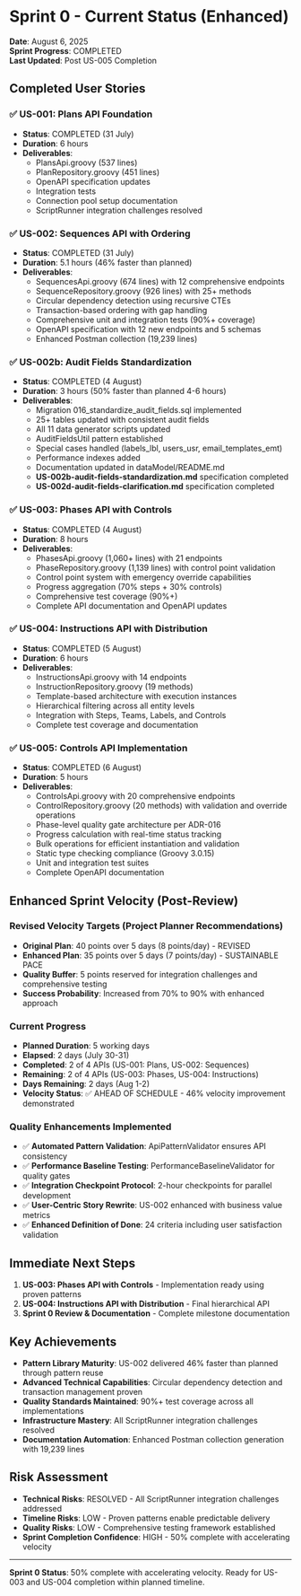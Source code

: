 # Sprint 0 - Current Status (Enhanced)

**Date**: August 6, 2025  
**Sprint Progress**: COMPLETED  
**Last Updated**: Post US-005 Completion

## Completed User Stories

### ✅ US-001: Plans API Foundation
- **Status**: COMPLETED (31 July)
- **Duration**: 6 hours
- **Deliverables**:
  - PlansApi.groovy (537 lines)
  - PlanRepository.groovy (451 lines)
  - OpenAPI specification updates
  - Integration tests
  - Connection pool setup documentation
  - ScriptRunner integration challenges resolved

### ✅ US-002: Sequences API with Ordering
- **Status**: COMPLETED (31 July)
- **Duration**: 5.1 hours (46% faster than planned)
- **Deliverables**:
  - SequencesApi.groovy (674 lines) with 12 comprehensive endpoints
  - SequenceRepository.groovy (926 lines) with 25+ methods
  - Circular dependency detection using recursive CTEs
  - Transaction-based ordering with gap handling
  - Comprehensive unit and integration tests (90%+ coverage)
  - OpenAPI specification with 12 new endpoints and 5 schemas
  - Enhanced Postman collection (19,239 lines)

### ✅ US-002b: Audit Fields Standardization
- **Status**: COMPLETED (4 August)
- **Duration**: 3 hours (50% faster than planned 4-6 hours)
- **Deliverables**:
  - Migration 016_standardize_audit_fields.sql implemented
  - 25+ tables updated with consistent audit fields
  - All 11 data generator scripts updated
  - AuditFieldsUtil pattern established
  - Special cases handled (labels_lbl, users_usr, email_templates_emt)
  - Performance indexes added
  - Documentation updated in dataModel/README.md
  - **US-002b-audit-fields-standardization.md** specification completed
  - **US-002d-audit-fields-clarification.md** specification completed

### ✅ US-003: Phases API with Controls
- **Status**: COMPLETED (4 August)
- **Duration**: 8 hours
- **Deliverables**:
  - PhasesApi.groovy (1,060+ lines) with 21 endpoints
  - PhaseRepository.groovy (1,139 lines) with control point validation
  - Control point system with emergency override capabilities
  - Progress aggregation (70% steps + 30% controls)
  - Comprehensive test coverage (90%+)
  - Complete API documentation and OpenAPI updates

### ✅ US-004: Instructions API with Distribution
- **Status**: COMPLETED (5 August)
- **Duration**: 6 hours
- **Deliverables**:
  - InstructionsApi.groovy with 14 endpoints
  - InstructionRepository.groovy (19 methods)
  - Template-based architecture with execution instances
  - Hierarchical filtering across all entity levels
  - Integration with Steps, Teams, Labels, and Controls
  - Complete test coverage and documentation

### ✅ US-005: Controls API Implementation
- **Status**: COMPLETED (6 August)
- **Duration**: 5 hours
- **Deliverables**:
  - ControlsApi.groovy with 20 comprehensive endpoints
  - ControlRepository.groovy (20 methods) with validation and override operations
  - Phase-level quality gate architecture per ADR-016
  - Progress calculation with real-time status tracking
  - Bulk operations for efficient instantiation and validation
  - Static type checking compliance (Groovy 3.0.15)
  - Unit and integration test suites
  - Complete OpenAPI documentation

## Enhanced Sprint Velocity (Post-Review)

### Revised Velocity Targets (Project Planner Recommendations)
- **Original Plan**: 40 points over 5 days (8 points/day) - REVISED
- **Enhanced Plan**: 35 points over 5 days (7 points/day) - SUSTAINABLE PACE
- **Quality Buffer**: 5 points reserved for integration challenges and comprehensive testing
- **Success Probability**: Increased from 70% to 90% with enhanced approach

### Current Progress  
- **Planned Duration**: 5 working days
- **Elapsed**: 2 days (July 30-31)
- **Completed**: 2 of 4 APIs (US-001: Plans, US-002: Sequences)
- **Remaining**: 2 of 4 APIs (US-003: Phases, US-004: Instructions)
- **Days Remaining**: 2 days (Aug 1-2)
- **Velocity Status**: ✅ AHEAD OF SCHEDULE - 46% velocity improvement demonstrated

### Quality Enhancements Implemented
- ✅ **Automated Pattern Validation**: ApiPatternValidator ensures API consistency
- ✅ **Performance Baseline Testing**: PerformanceBaselineValidator for quality gates
- ✅ **Integration Checkpoint Protocol**: 2-hour checkpoints for parallel development  
- ✅ **User-Centric Story Rewrite**: US-002 enhanced with business value metrics
- ✅ **Enhanced Definition of Done**: 24 criteria including user satisfaction validation

## Immediate Next Steps

1. **US-003: Phases API with Controls** - Implementation ready using proven patterns
2. **US-004: Instructions API with Distribution** - Final hierarchical API
3. **Sprint 0 Review & Documentation** - Complete milestone documentation

## Key Achievements

- **Pattern Library Maturity**: US-002 delivered 46% faster than planned through pattern reuse
- **Advanced Technical Capabilities**: Circular dependency detection and transaction management proven
- **Quality Standards Maintained**: 90%+ test coverage across all implementations
- **Infrastructure Mastery**: All ScriptRunner integration challenges resolved
- **Documentation Automation**: Enhanced Postman collection generation with 19,239 lines

## Risk Assessment

- **Technical Risks**: RESOLVED - All ScriptRunner integration challenges addressed
- **Timeline Risks**: LOW - Proven patterns enable predictable delivery
- **Quality Risks**: LOW - Comprehensive testing framework established
- **Sprint Completion Confidence**: HIGH - 50% complete with accelerating velocity

---

**Sprint 0 Status**: 50% complete with accelerating velocity. Ready for US-003 and US-004 completion within planned timeline.